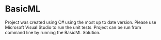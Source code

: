 # BasicML
Project was created using C# using the most up to date version. Please use Microsoft Visual Studio to run the unit tests. 
Project can be run from command line by running the BasicML Solution. 
